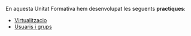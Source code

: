 En aquesta Unitat Formativa hem desenvolupat les seguents **practiques**:
- [Virtualitzacio](https://htmlpreview.github.io/?https://github.com/MarcMengual/Porfoli/blob/main/Moduls/M01/UF1/Practica_virtualitzacio.html)
- [Usuaris i grups](https://htmlpreview.github.io/?https://github.com/MarcMengual/Porfoli/blob/main/Moduls/M01/UF1/PracticaUsuaris.html)
